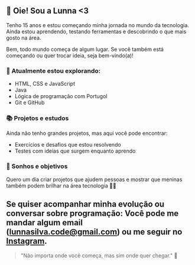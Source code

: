 ## 👋 Oie! Sou a Lunna <3

Tenho 15 anos e estou começando minha jornada no mundo da tecnologia. Ainda estou aprendendo, testando ferramentas e descobrindo o que mais gosto na área.

Bem, todo mundo começa de algum lugar. Se você também está começando ou quer trocar ideia, seja bem-vindo(a)!

### 🚀 Atualmente estou explorando:
-  HTML, CSS e JavaScript
-  Java
-  Lógica de programação com Portugol
-  Git e GitHub

### 📚 Projetos e estudos
Ainda não tenho grandes projetos, mas aqui você pode encontrar:
- Exercícios e desafios que estou resolvendo
- Testes com ideias que surgem enquanto aprendo

### 🎯 Sonhos e objetivos
Quero um dia criar projetos que ajudem pessoas e mostrar que meninas também podem brilhar na área tecnologia 💪✨

Se quiser acompanhar minha evolução ou conversar sobre programação:
Você pode me mandar algum email (lunnasilva.code@gmail.com)
ou me seguir no [Instagram](https://www.instagram.com/_luaa.martins/).
---

> "Não importa onde você começa, mas sim onde quer chegar." 🌱
